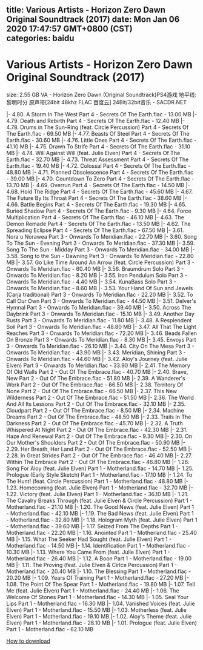 
title: Various Artists - Horizon Zero Dawn Original Soundtrack (2017)
date: Mon Jan 06 2020 17:47:57 GMT+0800 (CST)    
categories: baidu
---

# Various Artists - Horizon Zero Dawn Original Soundtrack (2017)
size: 2.55 GB
 VA - Horizon Zero Dawn (Original Soundtrack)PS4游戏 地平线:黎明时分 原声带[24bit 48khz FLAC 百度云] 24Bit/32bit音乐 - SACDR.NET
 
|- 4.80. A Storm In The West Part 4 - Secrets Of The Earth.flac - 13.00 MB
|- 4.79. Death and Rebirth Part 4 - Secrets Of The Earth.flac - 12.40 MB
|- 4.78. Drums in The Sun-Ring  (feat. Circle Percussion) Part 4 - Secrets Of The Earth.flac - 69.50 MB
|- 4.77. Beasts Of Steel Part 4 - Secrets Of The Earth.flac - 30.60 MB
|- 4.76. Little Ones Part 4 - Secrets Of The Earth.flac - 41.10 MB
|- 4.75. Drawn To Strife Part 4 - Secrets Of The Earth.flac - 31.10 MB
|- 4.74. Will Against Will  (feat. Julie Elven) Part 4 - Secrets Of The Earth.flac - 32.70 MB
|- 4.73. Threat Assessment Part 4 - Secrets Of The Earth.flac - 19.40 MB
|- 4.72. Colossal Part 4 - Secrets Of The Earth.flac - 48.80 MB
|- 4.71. Planned Obsolescence Part 4 - Secrets Of The Earth.flac - 39.00 MB
|- 4.70. Countdown To Zero Part 4 - Secrets Of The Earth.flac - 13.70 MB
|- 4.69. Overrun Part 4 - Secrets Of The Earth.flac - 14.50 MB
|- 4.68. Hold The Ridge Part 4 - Secrets Of The Earth.flac - 45.60 MB
|- 4.67. The Future By Its Throat Part 4 - Secrets Of The Earth.flac - 38.60 MB
|- 4.66. Battle Begins Part 4 - Secrets Of The Earth.flac - 19.30 MB
|- 4.65. Buried Shadow Part 4 - Secrets Of The Earth.flac - 9.30 MB
|- 4.64. Force Multiplication Part 4 - Secrets Of The Earth.flac - 46.10 MB
|- 4.63. The Demon Remade Part 4 - Secrets Of The Earth.flac - 13.50 MB
|- 4.62. The Spreading Eclipse Part 4 - Secrets Of The Earth.flac - 67.50 MB
|- 3.61. Nora u Norawea Part 3 - Onwards To Meridian.flac - 22.70 MB
|- 3.60. Song To The Sun - Evening Part 3 - Onwards To Meridian.flac - 37.30 MB
|- 3.59. Song To The Sun - Midday Part 3 - Onwards To Meridian.flac - 34.00 MB
|- 3.58. Song to the Sun - Dawning Part 3 - Onwards To Meridian.flac - 22.80 MB
|- 3.57. Go Like Time Around An Arrow (feat. Circle Percussion) Part 3 - Onwards To Meridian.flac - 60.40 MB
|- 3.56. Braumdrum Solo Part 3 - Onwards To Meridian.flac - 8.20 MB
|- 3.55. Iron Pendulum Solo Part 3 - Onwards To Meridian.flac - 4.40 MB
|- 3.54. KunaBass Solo Part 3 - Onwards To Meridian.flac - 8.60 MB
|- 3.53. Your Hand Of Sun and Jewels (Carja traditional) Part 3 - Onwards To Meridian.flac - 22.20 MB
|- 3.52. To Call Our Own Part 3 - Onwards To Meridian.flac - 44.50 MB
|- 3.51. Delver's Hymnal Part 3 - Onwards To Meridian.flac - 39.40 MB
|- 3.50. Across The Daybrink Part 3 - Onwards To Meridian.flac - 15.10 MB
|- 3.49. Another Day Rusts Part 3 - Onwards To Meridian.flac - 11.80 MB
|- 3.48. A Resplendent Soil Part 3 - Onwards To Meridian.flac - 48.80 MB
|- 3.47. All That The Light Reaches Part 3 - Onwards To Meridian.flac - 72.20 MB
|- 3.46. Beads Fallen On Bronze Part 3 - Onwards To Meridian.flac - 8.30 MB
|- 3.45. Envoys Part 3 - Onwards To Meridian.flac - 26.10 MB
|- 3.44. City On The Mesa Part 3 - Onwards To Meridian.flac - 43.90 MB
|- 3.43. Meridian, Shining Part 3 - Onwards To Meridian.flac - 44.60 MB
|- 3.42. Aloy's Journey (feat. Julie Elven) Part 3 - Onwards To Meridian.flac - 33.90 MB
|- 2.41. The Memory Of Old Walls Part 2 - Out Of The Embrace.flac - 40.70 MB
|- 2.40. Brave, New Part 2 - Out Of The Embrace.flac - 51.80 MB
|- 2.39. A Wanderer's Work Part 2 - Out Of The Embrace.flac - 66.50 MB
|- 2.38. Territory Of None Part 2 - Out Of The Embrace.flac - 66.50 MB
|- 2.37. This New Wilderness Part 2 - Out Of The Embrace.flac - 51.50 MB
|- 2.36. The World And All Its Lessons Part 2 - Out Of The Embrace.flac - 32.10 MB
|- 2.35. Cloudpart Part 2 - Out Of The Embrace.flac - 8.50 MB
|- 2.34. Machine Dreams Part 2 - Out Of The Embrace.flac - 48.50 MB
|- 2.33. Trails In The Darkness Part 2 - Out Of The Embrace.flac - 45.70 MB
|- 2.32. A Truth Whispered At Night Part 2 - Out Of The Embrace.flac - 42.30 MB
|- 2.31. Haze And Renewal Part 2 - Out Of The Embrace.flac - 9.30 MB
|- 2.30. On Our Mother's Shoulders Part 2 - Out Of The Embrace.flac - 50.90 MB
|- 2.29. Her Breath, Her Land Part 2 - Out Of The Embrace.flac - 52.50 MB
|- 2.28. In Great Strides Part 2 - Out Of The Embrace.flac - 46.40 MB
|- 2.27. Within The Embrace Part 2 - Out Of The Embrace.flac - 46.80 MB
|- 1.26. Song For Aloy (feat. Julie Elven) Part 1 - Motherland.flac - 14.70 MB
|- 1.25. Prologue (Early Style Sketch) Part 1 - Motherland.flac - 17.10 MB
|- 1.24. To The Hunt! (feat. Circle Percussion) Part 1 - Motherland.flac - 48.80 MB
|- 1.23. Homecoming (feat. Julie Elven) Part 1 - Motherland.flac - 32.70 MB
|- 1.22. Victory (feat. Julie Elven) Part 1 - Motherland.flac - 36.10 MB
|- 1.21. The Cavalry Breaks Through (feat. Julie Elven & Circle Percussion) Part 1 - Motherland.flac - 21.10 MB
|- 1.20. The Good News (feat. Julie Elven) Part 1 - Motherland.flac - 42.10 MB
|- 1.19. The Bad News (feat. Julie Elven) Part 1 - Motherland.flac - 32.80 MB
|- 1.18. Hologram Myth (feat. Julie Elven) Part 1 - Motherland.flac - 39.60 MB
|- 1.17. Seized From The Depths Part 1 - Motherland.flac - 22.20 MB
|- 1.16. Anointed Part 1 - Motherland.flac - 25.40 MB
|- 1.15. What The Seeker Had Sought (feat. Julie Elven) Part 1 - Motherland.flac - 14.50 MB
|- 1.14. Identification Part 1 - Motherland.flac - 10.30 MB
|- 1.13. Where You Came From (feat. Julie Elven) Part 1 - Motherland.flac - 26.40 MB
|- 1.12. A Boon Part 1 - Motherland.flac - 19.00 MB
|- 1.11. The Proving (feat. Julie Elven & Cirlce Percussion) Part 1 - Motherland.flac - 20.40 MB
|- 1.10. The Blessing Part 1 - Motherland.flac - 20.20 MB
|- 1.09. Years Of Training Part 1 - Motherland.flac - 27.20 MB
|- 1.08. The Point Of The Spear Part 1 - Motherland.flac - 19.80 MB
|- 1.07. Tell Me (feat. Julie Elven) Part 1 - Motherland.flac - 24.40 MB
|- 1.06. The Welcome Of Stones Part 1 - Motherland.flac - 14.30 MB
|- 1.05. Seal Your Lips Part 1 - Motherland.flac - 16.30 MB
|- 1.04. Vanished Voices (feat. Julie Elven) Part 1 - Motherland.flac - 15.50 MB
|- 1.03. Motherless (feat. Julie Elven) Part 1 - Motherland.flac - 19.10 MB
|- 1.02. Aloy's Theme (feat. Julie Elven) Part 1 - Motherland.flac - 28.10 MB
|- 1.01. Prologue (feat. Julie Elven) Part 1 - Motherland.flac - 62.10 MB

[How to download](https://bpcam.bemobtrk.com/go/2ceec3aa-1ca2-46d6-b9ff-aaa5c184517c?jno=2704)